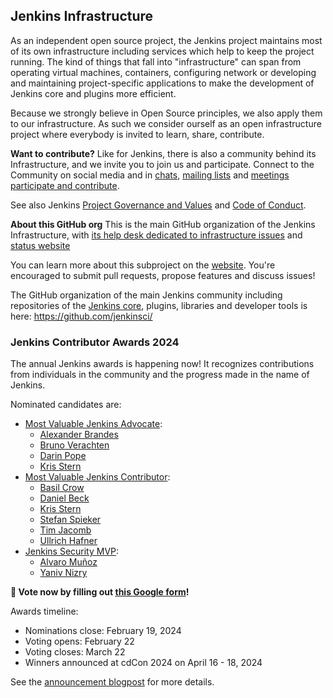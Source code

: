 ## Jenkins Infrastructure

As an independent open source project, the Jenkins project maintains most of its own infrastructure including services which help to keep the project running. The kind of things that fall into "infrastructure" can span from operating virtual machines, containers, configuring network or developing and maintaining project-specific applications to make the development of Jenkins core and plugins more efficient.

Because we strongly believe in Open Source principles, we also apply them to our infrastructure. As such we consider ourself as an open infrastructure project where everybody is invited to learn, share, contribute.

**Want to contribute?**
Like for Jenkins, there is also a community behind its Infrastructure, and we invite you to join us and participate.
Connect to the Community on social media and in [chats](https://www.jenkins.io/chat/#jenkins-infra/), [mailing lists](https://www.jenkins.io/mailing-lists/#infralists-jenkins-ci-org/) and [meetings](https://www.jenkins.io/projects/infrastructure/#meetings)
[participate and contribute](https://www.jenkins.io/projects/infrastructure/#contributing).

See also Jenkins [Project Governance and Values](https://www.jenkins.io/project/governance/) and [Code of Conduct](https://www.jenkins.io/project/conduct/).

**About this GitHub org**
This is the main GitHub organization of the Jenkins Infrastructure, with [its help desk dedicated to infrastructure issues](https://github.com/jenkins-infra/helpdesk) and [status website](https://status.jenkins.io/)

You can learn more about this subproject on the [website](https://www.jenkins.io/projects/infrastructure/). You're encouraged to submit pull requests, propose features and discuss issues!

The GitHub organization of the main Jenkins community including repositories of the [Jenkins core](https://github.com/jenkinsci/jenkins), plugins, libraries and developer tools is here:
https://github.com/jenkinsci/

### Jenkins Contributor Awards 2024

The annual Jenkins awards is happening now! It recognizes contributions from individuals in the community and the progress made in the name of Jenkins.  

Nominated candidates are:
- [Most Valuable Jenkins Advocate](https://github.com/jenkins-infra/jenkins.io/issues/7030):
  - [Alexander Brandes](https://github.com/NotMyFault)
  - [Bruno Verachten](https://github.com/gounthar)
  - [Darin Pope](https://github.com/darinpope)
  - [Kris Stern](https://github.com/krisstern)
- [Most Valuable Jenkins Contributor](https://github.com/jenkins-infra/jenkins.io/issues/7028):
  - [Basil Crow](https://github.com/basil)
  - [Daniel Beck](https://github.com/daniel-beck)
  - [Kris Stern](https://github.com/krisstern)
  - [Stefan Spieker](https://github.com/StefanSpieker)
  - [Tim Jacomb](https://github.com/timja)
  - [Ullrich Hafner](https://github.com/uhafner)
- [Jenkins Security MVP](https://github.com/jenkins-infra/jenkins.io/issues/7029):
  - [Alvaro Muñoz](https://github.com/pwntester)
  - [Yaniv Nizry](https://github.com/Yaniv-git)

**📨 Vote now by filling out [this Google form](https://docs.google.com/forms/d/e/1FAIpQLScUHeNX-4H5jboVo6nRxo0-JtMiA8pLvMq2VkNYceax4frHPQ/viewform)!**

Awards timeline:
- Nominations close: February 19, 2024
- Voting opens: February 22
- Voting closes: March 22
- Winners announced at cdCon 2024 on April 16 - 18, 2024

See the [announcement blogpost](https://www.jenkins.io/blog/2024/01/29/nominate-someone-2024-jenkins-contributor-awards/) for more details.
